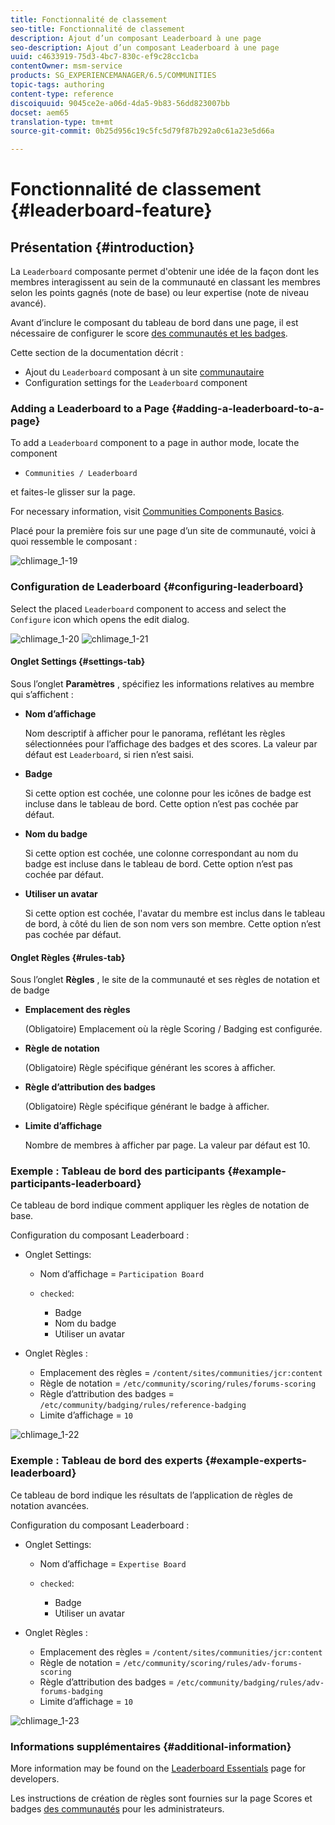 ```yaml
---
title: Fonctionnalité de classement
seo-title: Fonctionnalité de classement
description: Ajout d’un composant Leaderboard à une page
seo-description: Ajout d’un composant Leaderboard à une page
uuid: c4633919-75d3-4bc7-830c-ef9c28cc1cba
contentOwner: msm-service
products: SG_EXPERIENCEMANAGER/6.5/COMMUNITIES
topic-tags: authoring
content-type: reference
discoiquuid: 9045ce2e-a06d-4da5-9b83-56dd823007bb
docset: aem65
translation-type: tm+mt
source-git-commit: 0b25d956c19c5fc5d79f87b292a0c61a23e5d66a

---
```



# Fonctionnalité de classement {#leaderboard-feature}

## Présentation {#introduction}

La `Leaderboard` composante permet d&#39;obtenir une idée de la façon dont les membres interagissent au sein de la communauté en classant les membres selon les points gagnés (note de base) ou leur expertise (note de niveau avancé).

Avant d’inclure le composant du tableau de bord dans une page, il est nécessaire de configurer le score [des communautés et les badges](/help/communities/implementing-scoring.md).

Cette section de la documentation décrit :

* Ajout du `Leaderboard` composant à un site [communautaire](/help/communities/overview.md#community-sites)
* Configuration settings for the `Leaderboard` component

### Adding a Leaderboard to a Page {#adding-a-leaderboard-to-a-page}

To add a `Leaderboard` component to a page in author mode, locate the component

* `Communities / Leaderboard`

et faites-le glisser sur la page.

For necessary information, visit [Communities Components Basics](/help/communities/basics.md).

Placé pour la première fois sur une page d’un site de communauté, voici à quoi ressemble le composant :

![chlimage_1-19](assets/chlimage_1-19.png)

### Configuration de Leaderboard {#configuring-leaderboard}

Select the placed `Leaderboard` component to access and select the `Configure` icon which opens the edit dialog.

![chlimage_1-20](assets/chlimage_1-20.png) ![chlimage_1-21](assets/chlimage_1-21.png)

#### Onglet Settings {#settings-tab}

Sous l’onglet **Paramètres** , spécifiez les informations relatives au membre qui s’affichent :

* **Nom d’affichage**

   Nom descriptif à afficher pour le panorama, reflétant les règles sélectionnées pour l’affichage des badges et des scores.
La valeur par défaut est `Leaderboard`, si rien n’est saisi.

* **Badge**

   Si cette option est cochée, une colonne pour les icônes de badge est incluse dans le tableau de bord.
Cette option n’est pas cochée par défaut.

* **Nom du badge**

   Si cette option est cochée, une colonne correspondant au nom du badge est incluse dans le tableau de bord.
Cette option n’est pas cochée par défaut.

* **Utiliser un avatar**

   Si cette option est cochée, l&#39;avatar du membre est inclus dans le tableau de bord, à côté du lien de son nom vers son  membre.
Cette option n’est pas cochée par défaut.

#### Onglet Règles {#rules-tab}

Sous l’onglet **Règles** , le site de la communauté et ses règles de notation et de badge

* **Emplacement des règles**

   (Obligatoire) Emplacement où la règle Scoring / Badging est configurée.

* **Règle de notation**

   (Obligatoire) Règle spécifique générant les scores à afficher.

* **Règle d’attribution des badges**

   (Obligatoire) Règle spécifique générant le badge à afficher.

* **Limite d’affichage**

   Nombre de membres à afficher par page. La valeur par défaut est 10.

### Exemple : Tableau de bord des participants {#example-participants-leaderboard}

Ce tableau de bord indique comment appliquer les règles de notation de base.

Configuration du composant Leaderboard :

* Onglet Settings:

   * Nom d’affichage = `Participation Board`
   * `checked`:

      * Badge
      * Nom du badge
      * Utiliser un avatar

* Onglet Règles :

   * Emplacement des règles = `/content/sites/communities/jcr:content`
   * Règle de notation = `/etc/community/scoring/rules/forums-scoring`
   * Règle d’attribution des badges = `/etc/community/badging/rules/reference-badging`
   * Limite d’affichage = `10`

![chlimage_1-22](assets/chlimage_1-22.png)

### Exemple : Tableau de bord des experts {#example-experts-leaderboard}

Ce tableau de bord indique les résultats de l’application de règles de notation avancées.

Configuration du composant Leaderboard :

* Onglet Settings:

   * Nom d’affichage = `Expertise Board`
   * `checked`:

      * Badge
      * Utiliser un avatar

* Onglet Règles :

   * Emplacement des règles = `/content/sites/communities/jcr:content`
   * Règle de notation = `/etc/community/scoring/rules/adv-forums-scoring`
   * Règle d’attribution des badges = `/etc/community/badging/rules/adv-forums-badging`
   * Limite d’affichage = `10`

![chlimage_1-23](assets/chlimage_1-23.png)

### Informations supplémentaires {#additional-information}

More information may be found on the [Leaderboard Essentials](/help/communities/leaderboard.md) page for developers.

Les instructions de création de règles sont fournies sur la page Scores et badges [des communautés](/help/communities/implementing-scoring.md) pour les administrateurs.
